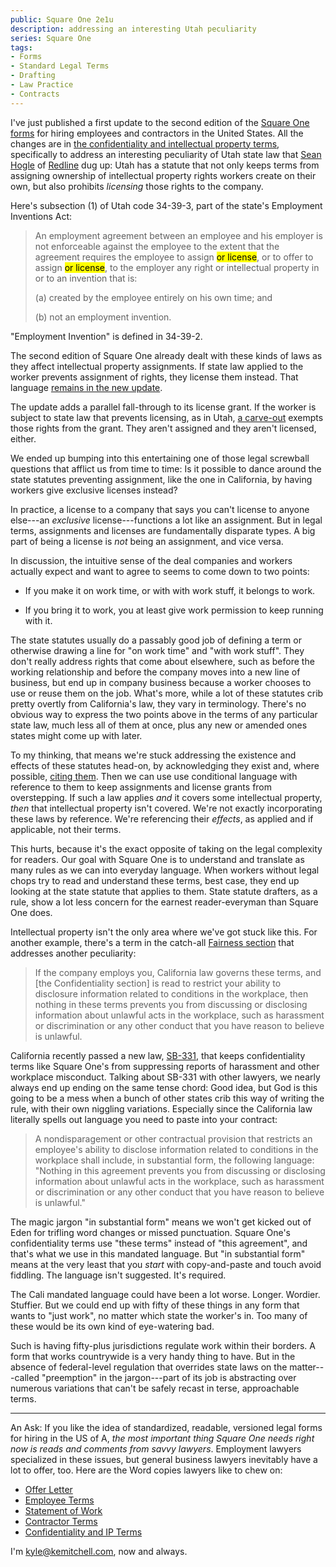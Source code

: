 ```yaml
---
public: Square One 2e1u
description: addressing an interesting Utah peculiarity
series: Square One
tags:
- Forms
- Standard Legal Terms
- Drafting
- Law Practice
- Contracts
---
```


I've just published a first update to the second edition of the [Square One forms](https://squareoneforms.com) for hiring employees and contractors in the United States.  All the changes are in [the confidentiality and intellectual property terms](https://squareoneforms.com/confidentiality-ip/2e1u), specifically to address an interesting peculiarity of Utah state law that [Sean Hogle](https://epic.law/) of [Redline](https://redline.net) dug up: Utah has a statute that not only keeps terms from assigning ownership of intellectual property rights workers create on their own, but also prohibits _licensing_ those rights to the company.

Here's subsection (1) of Utah code 34-39-3, part of the state's Employment Inventions Act:

> An employment agreement between an employee and his employer is not enforceable against the employee to the extent that the agreement requires the employee to assign <mark>or license</mark>, or to offer to assign <mark>or license</mark>, to the employer any right or intellectual property in or to an invention that is:
>
> (a) created by the employee entirely on his own time; and
>
> (b) not an employment invention.

"Employment Invention" is defined in 34-39-2.

The second edition of Square One already dealt with these kinds of laws as they affect intellectual property assignments.  If state law applied to the worker prevents assignment of rights, they license them instead.  That language [remains in the new update](https://squareoneforms.com/confidentiality-ip/2e1u#state-invention-assignment-exceptions).

The update adds a parallel fall-through to its license grant.  If the worker is subject to state law that prevents licensing, as in Utah, [a carve-out](https://squareoneforms.com/confidentiality-ip/2e1u#state-license-exceptions) exempts those rights from the grant.  They aren't assigned and they aren't licensed, either.

We ended up bumping into this entertaining one of those legal screwball questions that afflict us from time to time: Is it possible to dance around the state statutes preventing assignment, like the one in California, by having workers give exclusive licenses instead?

In practice, a license to a company that says you can't license to anyone else---an _exclusive_ license---functions a lot like an assignment.  But in legal terms, assignments and licenses are fundamentally disparate types.  A big part of being a license is _not_ being an assignment, and vice versa.

In discussion, the intuitive sense of the deal companies and workers actually expect and want to agree to seems to come down to two points:

- If you make it on work time, or with with work stuff, it belongs to work.

- If you bring it to work, you at least give work permission to keep running with it.

The state statutes usually do a passably good job of defining a term or otherwise drawing a line for "on work time" and "with work stuff".  They don't really address rights that come about elsewhere, such as before the working relationship and before the company moves into a new line of business, but end up in company business because a worker chooses to use or reuse them on the job.  What's more, while a lot of these statutes crib pretty overtly from California's law, they vary in terminology.  There's no obvious way to express the two points above in the terms of any particular state law, much less all of them at once, plus any new or amended ones states might come up with later.

To my thinking, that means we're stuck addressing the existence and effects of these statutes head-on, by acknowledging they exist and, where possible, [citing them](https://squareoneforms.com/confidentiality-ip/2e1u#state-invention-assignment-exceptions).  Then we can use use conditional language with reference to them to keep assignments and license grants from overstepping.  If such a law applies _and_ it covers some intellectual property, _then_ that intellectual property isn't covered.  We're not exactly incorporating these laws by reference.  We're referencing their _effects_, as applied and if applicable, not their terms.

This hurts, because it's the exact opposite of taking on the legal complexity for readers.  Our goal with Square One is to understand and translate as many rules as we can into everyday language.  When workers without legal chops try to read and understand these terms, best case, they end up looking at the state statute that applies to them.  State statute drafters, as a rule, show a lot less concern for the earnest reader-everyman than Square One does.

Intellectual property isn't the only area where we've got stuck like this.  For another example, there's a term in the catch-all [Fairness section](https://squareoneforms.com/confidentiality-ip/2e1u#fairness) that addresses another peculiarity:

> If the company employs you, California law governs these terms, and [the Confidentiality section] is read to restrict your ability to disclosure information related to conditions in the workplace, then nothing in these terms prevents you from discussing or disclosing information about unlawful acts in the workplace, such as harassment or discrimination or any other conduct that you have reason to believe is unlawful.

California recently passed a new law, [SB-331](https://leginfo.legislature.ca.gov/faces/billTextClient.xhtml?bill_id=202120220SB331), that keeps confidentiality terms like Square One's from suppressing reports of harassment and other workplace misconduct.  Talking about SB-331 with other lawyers, we nearly always end up ending on the same tense chord:  Good idea, but God is this going to be a mess when a bunch of other states crib this way of writing the rule, with their own niggling variations.  Especially since the California law literally spells out language you need to paste into your contract:

> A nondisparagement or other contractual provision that restricts an employee's ability to disclose information related to conditions in the workplace shall include, in substantial form, the following language: "Nothing in this agreement prevents you from discussing or disclosing information about unlawful acts in the workplace, such as harassment or discrimination or any other conduct that you have reason to believe is unlawful."

The magic jargon "in substantial form" means we won't get kicked out of Eden for trifling word changes or missed punctuation.  Square One's confidentiality terms use "these terms" instead of "this agreement", and that's what we use in this mandated language.  But "in substantial form" means at the very least that you _start_ with copy-and-paste and touch avoid fiddling.  The language isn't suggested.  It's required.

The Cali mandated language could have been a lot worse.  Longer.  Wordier.  Stuffier.  But we could end up with fifty of these things in any form that wants to "just work", no matter which state the worker's in.  Too many of these would be its own kind of eye-watering bad.

Such is having fifty-plus jurisdictions regulate work within their borders.  A form that works countrywide is a very handy thing to have.  But in the absence of federal-level regulation that overrides state laws on the matter---called "preemption" in the jargon---part of its job is abstracting over numerous variations that can't be safely recast in terse, approachable terms.

---

An Ask: If you like the idea of standardized, readable, versioned legal forms for hiring in the US of A, _the most important thing Square One needs right now is reads and comments from savvy lawyers_.  Employment lawyers specialized in these issues, but general business lawyers inevitably have a lot to offer, too.  Here are the Word copies lawyers like to chew on:

- [Offer Letter](https://squareoneforms.com/offer-letter/2e1u.docx)
- [Employee Terms](https://squareoneforms.com/employee/2e1u.docx)
- [Statement of Work](https://squareoneforms.com/statement-of-work/2e1u.docx)
- [Contractor Terms](https://squareoneforms.com/contractor/2e1u.docx)
- [Confidentiality and IP Terms](https://squareoneforms.com/confidentiality-ip/2e1u.docx)

I'm <kyle@kemitchell.com>, now and always.
